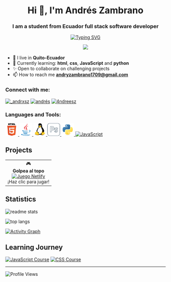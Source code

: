<div align="center">
<h1 align="center">Hi 👋, I'm Andrés Zambrano</h1>
<h3 align="center">I am a student from Ecuador full stack software developer</h3>
  
[![Typing SVG](https://readme-typing-svg.herokuapp.com?font=Impact&weight=700&size=32&duration=3000&pause=1000&color=00BFFF&center=true&vCenter=true&width=600&lines=Aspiring+Developer;Learning+Every+Day+To+Code;Passionate+About+Tech+And+Learning)](https://git.io/typing-svg)


</div>


<p align="center">
  <img src="https://media.giphy.com/media/jBOOXxSJfG8kqMxT11/giphy.gif?cid=790b7611javcyo13a85kevgbl82icmd4k7vda9afk9uzc0hs&ep=v1_gifs_search&rid=giphy.gif&ct=g" width="450"/>
</p>


- 🏡 I live in **Quito-Ecuador**
- 🧬 Currently learning: **html**, **css**, **JavaScript** and **python**
- ✨ Open to collaborate on challenging projects
- 📫 How to reach me **andryzambrano1709@gmail.com**

<h3 align="left">Connect with me:</h3>
<p align="left">
<a href="https://twitter.com/_andrxsz" target="blank"><img align="center" src="https://raw.githubusercontent.com/rahuldkjain/github-profile-readme-generator/master/src/images/icons/Social/twitter.svg" alt="_andrxsz" height="30" width="40" /></a>
<a href="https://www.facebook.com/share/16ZNSru7Ae/?mibextid=wwXIfr" target="blank"><img align="center" src="https://raw.githubusercontent.com/rahuldkjain/github-profile-readme-generator/master/src/images/icons/Social/facebook.svg" alt="andrés" height="30" width="40" /></a>
<a href="https://instagram.com/4ndreesz" target="blank"><img align="center" src="https://raw.githubusercontent.com/rahuldkjain/github-profile-readme-generator/master/src/images/icons/Social/instagram.svg" alt="4ndreesz" height="30" width="40" /></a>
</p>

<h3 align="left">Languages and Tools:</h3>
<p align="left"> <a href="https://www.w3.org/html/" target="_blank" rel="noreferrer"> <img src="https://raw.githubusercontent.com/devicons/devicon/master/icons/html5/html5-original-wordmark.svg" alt="html5" width="40" height="40"/> </a> <a href="https://www.java.com" target="_blank" rel="noreferrer"> <img src="https://raw.githubusercontent.com/devicons/devicon/master/icons/java/java-original.svg" alt="java" width="40" height="40"/> </a> <a href="https://www.linux.org/" target="_blank" rel="noreferrer"> <img src="https://raw.githubusercontent.com/devicons/devicon/master/icons/linux/linux-original.svg" alt="linux" width="40" height="40"/> </a> <a href="https://www.photoshop.com/en" target="_blank" rel="noreferrer"> <img src="https://raw.githubusercontent.com/devicons/devicon/master/icons/photoshop/photoshop-line.svg" alt="photoshop" width="40" height="40"/> </a> <a href="https://www.python.org" target="_blank" rel="noreferrer"> <img src="https://raw.githubusercontent.com/devicons/devicon/master/icons/python/python-original.svg" alt="python" width="40" height="40"/> 
<a href="https://developer.mozilla.org/en-US/docs/Web/JavaScript" target="_blank" rel="noreferrer"><img 
src="https://raw.githubusercontent.com/danielcranney/readme-generator/main/public/icons/skills/javascript-colored.svg" width="40" height="40" alt="JavaScript" /></a>
  <a href="https://developer.mozilla.org/en-US/docs/Web/HTML" target="_blank" rel="noreferrer"></a> </p>

## Projects


  <table align="center" width="100%">
  <tr>
    <td align="center">
      🎮<br/>
      <strong>Golpea al topo</strong><br/>
      <a href="https://golpea-topos-firstgameandresz.netlify.app/">
        <img src="https://img.shields.io/badge/Juego-Netlify-%234caf50?style=for-the-badge&logo=gamepad&logoColor=white" alt="Juego Netlify"/>
      </a><br/>
      ¡Haz clic para jugar!
    </td>
  </tr>
</table>

 


## Statistics

![readme stats](https://github-readme-stats-salesp07.vercel.app/api?username=andreeesz17&count_private=true&show_icons=true&theme=react&rank_icon=github&border_radius=10) 
 
![top langs](https://github-readme-stats-salesp07.vercel.app/api/top-langs/?username=andreeesz17&hide=HTML&langs_count=8&layout=compact&theme=react&border_radius=10&size_weight=0.5&count_weight=0.5&exclude_repo=github-readme-stats)

[![Activity Graph](https://github-readme-activity-graph.vercel.app/graph?username=andreeesz17&hide=HTML&langs_count=8&layout=compact&theme=react&border_radius=10&size_weight=0.5&count_weight=0.5&exclude_repo=github-readme-activity)](https://github.com/andreeesz17)



## Learning Journey

[![JavaScript Course](https://img.shields.io/badge/JavaScript_Course-%23ffc721.svg?style=for-the-badge&logo=javascript&logoColor=black)](https://github.com/andreeesz17/curso-javascript)
[![CSS Course](https://img.shields.io/badge/CSS_Course-%230078ff.svg?style=for-the-badge&logo=css&logoColor=white)](https://github.com/andreeesz17/curso-css)


---

<img src="https://komarev.com/ghpvc/?username=andreeesz17&style=for-the-badge&color=07d6ff" alt="Profile Views" />

</div>

